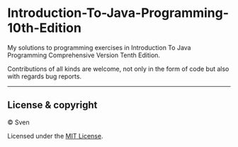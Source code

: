 # Introduction-To-Java-Programming-10th-Edition

My solutions to programming exercises in Introduction To Java Programming Comprehensive Version Tenth Edition.

Contributions of all kinds are welcome, not only in the form of code but also with regards bug reports.

------
## License & copyright

© Sven

Licensed under the [MIT License](https://github.com/Sven97/Introduction-To-Java-Programming-10th-Edition/blob/master/LICENSE).
